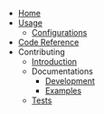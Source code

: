 * [Home](index.md)
* [Usage](usage/index.md)
	* [Configurations](usage/conf.md)
* [Code Reference](reference/)
* Contributing
	* [Introduction](dev/contributing.md)
	* Documentations
		* [Development](dev/docs/index.md)
		* [Examples](dev/docs/examples.md)
	* [Tests](dev/tests.md)
